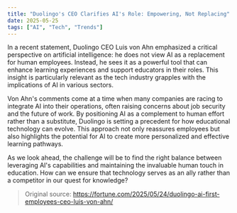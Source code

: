 ```yaml
---
title: "Duolingo's CEO Clarifies AI's Role: Empowering, Not Replacing"
date: 2025-05-25
tags: ["AI", "Tech", "Trends"]
---
```


In a recent statement, Duolingo CEO Luis von Ahn emphasized a critical perspective on artificial intelligence: he does not view AI as a replacement for human employees. Instead, he sees it as a powerful tool that can enhance learning experiences and support educators in their roles. This insight is particularly relevant as the tech industry grapples with the implications of AI in various sectors.

Von Ahn's comments come at a time when many companies are racing to integrate AI into their operations, often raising concerns about job security and the future of work. By positioning AI as a complement to human effort rather than a substitute, Duolingo is setting a precedent for how educational technology can evolve. This approach not only reassures employees but also highlights the potential for AI to create more personalized and effective learning pathways.

As we look ahead, the challenge will be to find the right balance between leveraging AI's capabilities and maintaining the invaluable human touch in education. How can we ensure that technology serves as an ally rather than a competitor in our quest for knowledge?

> Original source: https://fortune.com/2025/05/24/duolingo-ai-first-employees-ceo-luis-von-ahn/